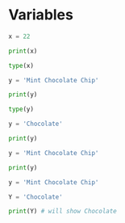 # Variables

```python
x = 22

print(x)

type(x)
```


```python
y = 'Mint Chocolate Chip'

print(y)

type(y)

y = 'Chocolate'

print(y)

y = 'Mint Chocolate Chip'

print(y)
```

```python
y = 'Mint Chocolate Chip'

Y = 'Chocolate'

print(Y) # will show Chocolate

```



